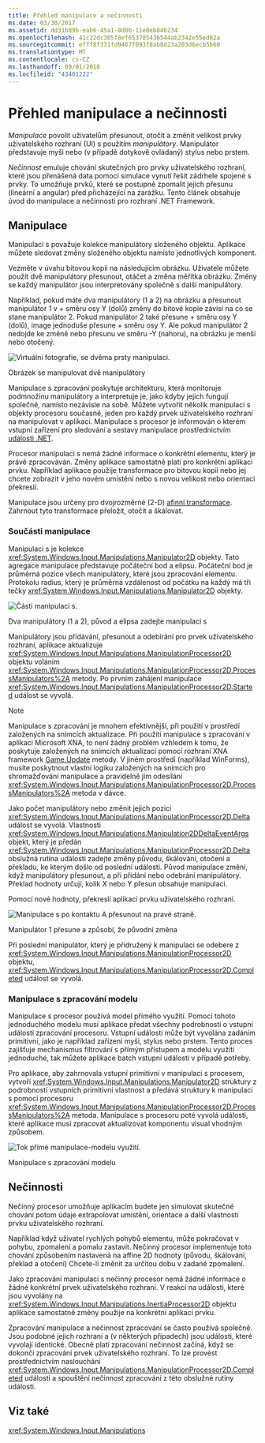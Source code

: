 ```yaml
---
title: Přehled manipulace a nečinnosti
ms.date: 03/30/2017
ms.assetid: dd31b89b-eab6-45a1-8d0b-11e0eb84b234
ms.openlocfilehash: 41c22dc305f8ef653705436544ab2342e55ed02a
ms.sourcegitcommit: efff8f331fd9467f093f8ab8d23a203d6ecb5b60
ms.translationtype: MT
ms.contentlocale: cs-CZ
ms.lasthandoff: 09/01/2018
ms.locfileid: "43401222"
---
```

# <a name="manipulations-and-inertia-overview"></a>Přehled manipulace a nečinnosti
*Manipulace* povolit uživatelům přesunout, otočit a změnit velikost prvky uživatelského rozhraní (UI) s použitím *manipulátory*. Manipulátor představuje myši nebo (v případě dotykově ovládaný) stylus nebo prstem.  
  
 *Nečinnost* emuluje chování skutečných pro prvky uživatelského rozhraní, které jsou přenášená data pomocí simulace vynutí řešit zádrhele spojené s prvky. To umožňuje prvků, které se postupně zpomalit jejich přesunu (lineární a angular) před přicházející na zarážku. Tento článek obsahuje úvod do manipulace a nečinnosti pro rozhraní .NET Framework.  
  
## <a name="manipulations"></a>Manipulace  
 Manipulaci s považuje kolekce manipulátory složeného objektu. Aplikace můžete sledovat změny složeného objektu namísto jednotlivých komponent.  
  
 Vezměte v úvahu bitovou kopii na následujícím obrázku. Uživatele můžete použít dvě manipulátory přesunout, otáčet a změna měřítka obrázku. Změny se každý manipulátor jsou interpretovány společně s další manipulátory.  
  
 Například, pokud máte dva manipulátory (1 a 2) na obrázku a přesunout manipulátor 1 v + směru osy Y (dolů) změny do bitové kopie závisí na co se stane manipulátor 2. Pokud manipulátor 2 také přesune + směru osy Y (dolů), image jednoduše přesune + směru osy Y. Ale pokud manipulátor 2 nedojde ke změně nebo přesunu ve směru -Y (nahoru), na obrázku je menší nebo otočený.  
  
 ![Virtuální fotografie, se dvěma prsty manipulaci. ](../../../docs/framework/common-client-technologies/media/manipulation-resize.png "Manipulation_Resize")  
  
 Obrázek se manipulovat dvě manipulátory  
  
 Manipulace s zpracování poskytuje architekturu, která monitoruje podmnožinu manipulátory a interpretuje je, jako kdyby jejich fungují společně, namísto nezávisle na sobě. Můžete vytvořit několik manipulaci s objekty procesoru současně, jeden pro každý prvek uživatelského rozhraní na manipulovat v aplikaci. Manipulace s procesor je informován o kterém vstupní zařízení pro sledování a sestavy manipulace prostřednictvím [události .NET](https://msdn.microsoft.com/library/17sde2xt.aspx).  
  
 Procesor manipulaci s nemá žádné informace o konkrétní elementu, který je právě zpracováván. Změny aplikace samostatně platí pro konkrétní aplikaci prvku. Například aplikace použije transformace pro bitovou kopii nebo jej chcete zobrazit v jeho novém umístění nebo s novou velikost nebo orientaci překreslí.  
  
 Manipulace jsou určeny pro dvojrozměrné (2-D) [afinní transformace](/windows/desktop/gdiplus/-gdiplus-transformations-use). Zahrnout tyto transformace přeložit, otočit a škálovat.  
  
### <a name="parts-of-a-manipulation"></a>Součásti manipulace  
 Manipulaci s je kolekce <xref:System.Windows.Input.Manipulations.Manipulator2D> objekty. Tato agregace manipulace představuje počáteční bod a elipsu. Počáteční bod je průměrná pozice všech manipulátory, které jsou zpracování elementu. Protokolu radius, který je průměrná vzdálenost od počátku na každý má tři tečky <xref:System.Windows.Input.Manipulations.Manipulator2D> objekty.  
  
 ![Části manipulaci s. ](../../../docs/framework/common-client-technologies/media/manipulation-definition.png "Manipulation_Definition")  
  
 Dva manipulátory (1 a 2), původ a elipsa zadejte manipulaci s  
  
 Manipulátory jsou přidávání, přesunout a odebírání pro prvek uživatelského rozhraní, aplikace aktualizuje <xref:System.Windows.Input.Manipulations.ManipulationProcessor2D> objektu voláním <xref:System.Windows.Input.Manipulations.ManipulationProcessor2D.ProcessManipulators%2A> metody. Po prvním zahájení manipulace <xref:System.Windows.Input.Manipulations.ManipulationProcessor2D.Started> událost se vyvolá.  
  
> [!NOTE]
>  Manipulace s zpracování je mnohem efektivnější, při použití v prostředí založených na snímcích aktualizace. Při použití manipulace s zpracování v aplikaci Microsoft XNA, to není žádný problém vzhledem k tomu, že poskytuje založených na snímcích aktualizací pomocí rozhraní XNA framework [Game.Update](https://msdn.microsoft.com/library/microsoft.xna.framework.game.update.aspx) metody. V jiném prostředí (například WinForms), musíte poskytnout vlastní logiku založených na snímcích pro shromažďování manipulace a pravidelně jim odesílání <xref:System.Windows.Input.Manipulations.ManipulationProcessor2D.ProcessManipulators%2A> metoda v dávce.  
  
 Jako počet manipulátory nebo změnit jejich pozici <xref:System.Windows.Input.Manipulations.ManipulationProcessor2D.Delta> událost se vyvolá. Vlastnosti <xref:System.Windows.Input.Manipulations.Manipulation2DDeltaEventArgs> objekt, který je předán <xref:System.Windows.Input.Manipulations.ManipulationProcessor2D.Delta> obslužná rutina události zadejte změny původu, škálování, otočení a překladu, ke kterým došlo od poslední události. Původ manipulace změní, když manipulátory přesunout, a při přidání nebo odebrání manipulátory. Překlad hodnoty určují, kolik X nebo Y přesun obsahuje manipulaci.  
  
 Pomocí nové hodnoty, překreslí aplikaci prvku uživatelského rozhraní.  
  
 ![Manipulace s po kontaktu A přesunout na pravé straně. ](../../../docs/framework/common-client-technologies/media/manipulation-changed.png "Manipulation_Changed")  
  
 Manipulátor 1 přesune a způsobí, že původní změna  
  
 Při poslední manipulátor, který je přidružený k manipulaci se odebere z <xref:System.Windows.Input.Manipulations.ManipulationProcessor2D> objektu, <xref:System.Windows.Input.Manipulations.ManipulationProcessor2D.Completed> událost se vyvolá.  
  
### <a name="the-manipulation-processing-model"></a>Manipulace s zpracování modelu  
 Manipulace s procesor používá model přímého využití. Pomocí tohoto jednoduchého modelu musí aplikace předat všechny podrobnosti o vstupní události zpracování procesoru. Vstupní události může být vyvolána zadáním primitivní, jako je například zařízení myši, stylus nebo prstem. Tento proces zajišťuje mechanismus filtrování s přímým přístupem a modelu využití jednoduché, tak můžete aplikace batch vstupní události v případě potřeby.  
  
 Pro aplikace, aby zahrnovala vstupní primitivní v manipulaci s procesem, vytvoří <xref:System.Windows.Input.Manipulations.Manipulator2D> struktury z podrobností vstupních primitivní vlastnost a předává struktury k manipulaci s pomocí procesoru <xref:System.Windows.Input.Manipulations.ManipulationProcessor2D.ProcessManipulators%2A> metoda. Manipulace s procesoru poté vyvolá události, které aplikace musí zpracovat aktualizovat komponentu visual vhodným způsobem.  
  
 ![Tok přímé manipulace&#45;modelu využití. ](../../../docs/framework/common-client-technologies/media/manipulation-flow.png "Manipulation_Flow")  
  
 Manipulace s zpracování modelu  
  
## <a name="inertia"></a>Nečinnosti  
 Nečinný procesor umožňuje aplikacím budete jen simulovat skutečné chování potom údaje extrapolovat umístění, orientace a další vlastnosti prvku uživatelského rozhraní.  
  
 Například když uživatel rychlých pohybů elementu, může pokračovat v pohybu, zpomalení a pomalu zastavit. Nečinný procesor implementuje toto chování způsobením nastavená na affine 2D hodnoty (původu, škálování, překlad a otočení) Chcete-li změnit za určitou dobu v zadané zpomalení.  
  
 Jako zpracování manipulaci s nečinný procesor nemá žádné informace o žádné konkrétní prvek uživatelského rozhraní. V reakci na události, které jsou vyvolány na <xref:System.Windows.Input.Manipulations.InertiaProcessor2D> objektu aplikace samostatně změny použije na konkrétní aplikaci prvku.  
  
 Zpracování manipulace a nečinnost zpracování se často používá společně. Jsou podobné jejich rozhraní a (v některých případech) jsou události, které vyvolají identické. Obecně platí zpracování nečinnost začíná, když se dokončí zpracování prvek uživatelského rozhraní. To lze provést prostřednictvím naslouchání <xref:System.Windows.Input.Manipulations.ManipulationProcessor2D.Completed> události a spouštění nečinnost zpracování z této obslužné rutiny události.  
  
## <a name="see-also"></a>Viz také  
 <xref:System.Windows.Input.Manipulations>
